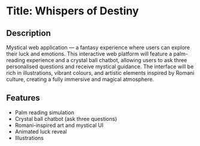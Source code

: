 # Title: Whispers of Destiny

## Description
Mystical web application — a fantasy experience where users can explore their luck and emotions.
This interactive web platform will feature a palm-reading experience and a crystal ball chatbot, 
allowing users to ask three personalised questions and receive mystical guidance. 
The interface will be rich in illustrations, vibrant colours, and artistic elements inspired 
by Romani culture, creating a fully immersive and magical atmosphere.

## Features
- Palm reading simulation
- Crystal ball chatbot (ask three questions)
- Romani-inspired art and mystical UI
- Animated luck reveal
- Illustrations
  
